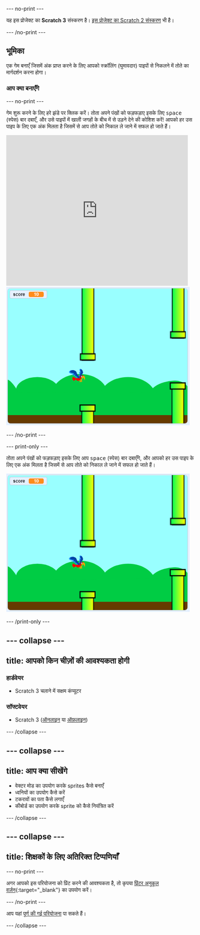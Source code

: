 \--- no-print \---

यह इस प्रोजेक्ट का **Scratch 3** संस्करण है। [इस प्रोजेक्ट का Scratch 2 संस्करण](https://projects.raspberrypi.org/en/projects/flappy-parrot-scratch2) भी है।

\--- /no-print \---

## भूमिका

एक गेम बनाएँ जिसमें अंक प्राप्त करने के लिए आपको स्क्रॉलिंग (घुमावदार) पाइपों से निकलने में तोते का मार्गदर्शन करना होगा।

### आप क्या बनाएँगे

\--- no-print \---

गेम शुरू करने के लिए हरे झंडे पर क्लिक करें। तोता अपने पंखों को फड़फड़ाए इसके लिए <kbd>space</kbd> (स्पेस) बार दबाएँ, और उसे पाइपों में खाली जगहों के बीच में से उड़ने देने की कोशिश करें! आपको हर उस पाइप के लिए एक अंक मिलता है जिसमें से आप तोते को निकाल ले जाने में सफल हो जाते हैं।

<div class="scratch-preview">
  <iframe allowtransparency="true" width="485" height="402" src="https://scratch.mit.edu/projects/embed/258349724/?autostart=false" frameborder="0" scrolling="no"></iframe>
  <img src="images/flappy-parrot-showcase.png">
</div>

\--- /no-print \---

\--- print-only \---

तोता अपने पंखों को फड़फड़ाए इसके लिए आप <kbd>space</kbd> (स्पेस) बार दबाएँगे, और आपको हर उस पाइप के लिए एक अंक मिलता है जिसमें से आप तोते को निकाल ले जाने में सफल हो जाते हैं।

![फ्लैपी तोता गेम खेला जा रहा है](images/flappy-parrot-showcase.png)

\--- /print-only \---

## \--- collapse \---

## title: आपको किन चीज़ों की आवश्यकता होगी

### हार्डवेयर

+ Scratch 3 चलाने में सक्षम कंप्यूटर

### सॉफ्टवेयर

+ Scratch 3 ([ऑनलाइन](https://rpf.io/scratchon) या [ऑफ़लाइन](https://rpf.io/scratchoff))

\--- /collapse \---

## \--- collapse \---

## title: आप क्या सीखेंगे

+ वेक्टर मोड का उपयोग करके sprites कैसे बनाएँ
+ ध्वनियों का उपयोग कैसे करें 
+ टकरावों का पता कैसे लगाएँ
+ कीबोर्ड का उपयोग करके sprite को कैसे नियंत्रित करें 

\--- /collapse \---

## \--- collapse \---

## title: शिक्षकों के लिए अतिरिक्त टिप्पणियाँ

\--- no-print \---

अगर आपको इस परियोजना को प्रिंट करने की आवश्यकता है, तो कृपया [प्रिंटर अनुकूल वर्ज़न](https://projects.raspberrypi.org/en/projects/flappy-parrot/print){:target="_blank"} का उपयोग करें।

\--- /no-print \---

आप यहां [पूर्ण की गई परियोजना](https://rpf.io/p/en/flappy-parrot-get) पा सकते हैं।

\--- /collapse \---